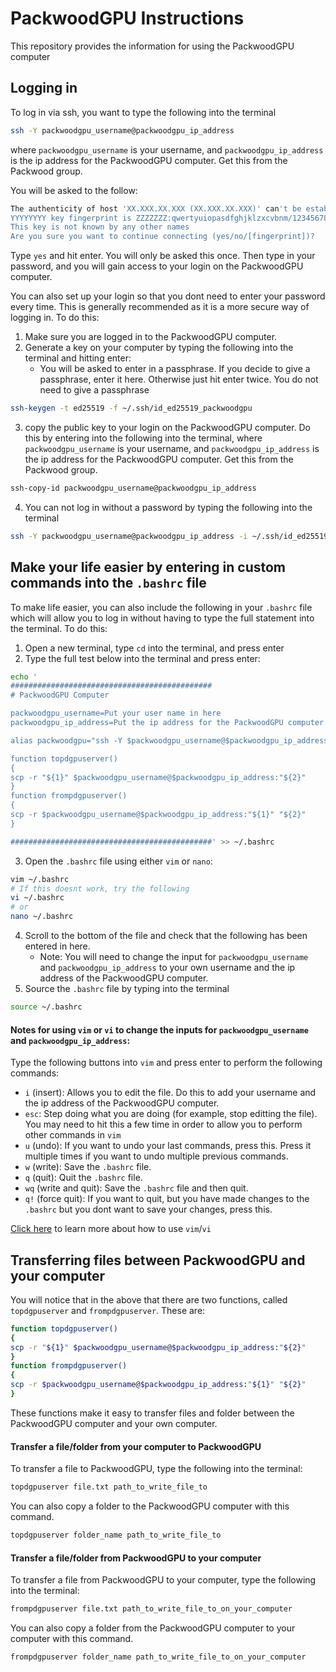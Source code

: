 # PackwoodGPU Instructions

This repository provides the information for using the PackwoodGPU computer

## Logging in

To log in via ssh, you want to type the following into the terminal

```bash
ssh -Y packwoodgpu_username@packwoodgpu_ip_address
```

where ``packwoodgpu_username`` is your username, and ``packwoodgpu_ip_address`` is the ip address for the PackwoodGPU computer. Get this from the Packwood group. 

You will be asked to the follow: 
```bash
The authenticity of host 'XX.XXX.XX.XXX (XX.XXX.XX.XXX)' can't be established.
YYYYYYYY key fingerprint is ZZZZZZZ:qwertyuiopasdfghjklzxcvbnm/1234567890
This key is not known by any other names
Are you sure you want to continue connecting (yes/no/[fingerprint])? 
```

Type ``yes`` and hit enter. You will only be asked this once. Then type in your password, and you will gain access to your login on the PackwoodGPU computer. 

You can also set up your login so that you dont need to enter your password every time. This is generally recommended as it is a more secure way of logging in. To do this:

1. Make sure you are logged in to the PackwoodGPU computer. 
2. Generate a key on your computer by typing the following into the terminal and hitting enter:
    * You will be asked to enter in a passphrase. If you decide to give a passphrase, enter it here. Otherwise just hit enter twice. You do not need to give a passphrase
```bash
ssh-keygen -t ed25519 -f ~/.ssh/id_ed25519_packwoodgpu
```
3. copy the public key to your login on the PackwoodGPU computer. Do this by entering into the following into the terminal, where ``packwoodgpu_username`` is your username, and ``packwoodgpu_ip_address`` is the ip address for the PackwoodGPU computer. Get this from the Packwood group. 
```bash
ssh-copy-id packwoodgpu_username@packwoodgpu_ip_address
```
4. You can not log in without a password by typing the following into the terminal
```bash
ssh -Y packwoodgpu_username@packwoodgpu_ip_address -i ~/.ssh/id_ed25519_packwoodgpu
```

## Make your life easier by entering in custom commands into the ``.bashrc`` file

To make life easier, you can also include the following in your ``.bashrc`` file which will allow you to log in without having to type the full statement into the terminal. To do this:

1. Open a new terminal, type ``cd`` into the terminal, and press enter
2. Type the full test below into the terminal and press enter:
```bash
echo '
#############################################
# PackwoodGPU Computer

packwoodgpu_username=Put your user name in here
packwoodgpu_ip_address=Put the ip address for the PackwoodGPU computer here

alias packwoodgpu="ssh -Y $packwoodgpu_username@$packwoodgpu_ip_address -i ~/.ssh/id_ed25519_packwoodgpu"

function topdgpuserver()
{
scp -r "${1}" $packwoodgpu_username@$packwoodgpu_ip_address:"${2}"
}
function frompdgpuserver()
{
scp -r $packwoodgpu_username@$packwoodgpu_ip_address:"${1}" "${2}"
}

#############################################' >> ~/.bashrc
```
3. Open the ``.bashrc`` file using either ``vim`` or ``nano``:
```bash
vim ~/.bashrc
# If this doesnt work, try the following
vi ~/.bashrc
# or
nano ~/.bashrc
```

4. Scroll to the bottom of the file and check that the following has been entered in here.
    * Note: You will need to change the input for ``packwoodgpu_username`` and ``packwoodgpu_ip_address`` to your own username and the ip address of the PackwoodGPU computer.
5. Source the ``.bashrc`` file by typing into the terminal
```bash
source ~/.bashrc
```

#### Notes for using ``vim`` or ``vi`` to change the inputs for ``packwoodgpu_username`` and ``packwoodgpu_ip_address``:

Type the following buttons into ``vim`` and press enter to perform the following commands:

* `i` (insert): Allows you to edit the file. Do this to add your username and the ip address of the PackwoodGPU computer.
* `esc`: Step doing what you are doing (for example, stop editting the file). You may need to hit this a few time in order to allow you to perform other commands in ``vim``
* `u` (undo): If you want to undo your last commands, press this. Press it multiple times if you want to undo multiple previous commands. 
* `w` (write): Save the ``.bashrc`` file.
* `q` (quit): Quit the ``.bashrc`` file.
* `wq` (write and quit): Save the ``.bashrc`` file and then quit.
* `q!` (force quit): If you want to quit, but you have made changes to the ``.bashrc`` but you dont want to save your changes, press this. 

[Click here](https://opensource.com/article/19/3/getting-started-vim) to learn more about how to use ``vim``/``vi``

## Transferring files between PackwoodGPU and your computer

You will notice that in the above that there are two functions, called ``topdgpuserver`` and ``frompdgpuserver``. These are:

```bash
function topdgpuserver()
{
scp -r "${1}" $packwoodgpu_username@$packwoodgpu_ip_address:"${2}"
}
function frompdgpuserver()
{
scp -r $packwoodgpu_username@$packwoodgpu_ip_address:"${1}" "${2}"
}
```

These functions make it easy to transfer files and folder between the PackwoodGPU computer and your own computer. 

#### Transfer a file/folder from your computer to PackwoodGPU

To transfer a file to PackwoodGPU, type the following into the terminal:

```bash
topdgpuserver file.txt path_to_write_file_to
```

You can also copy a folder to the PackwoodGPU computer with this command.

```bash
topdgpuserver folder_name path_to_write_file_to
```

#### Transfer a file/folder from PackwoodGPU to your computer

To transfer a file from PackwoodGPU to your computer, type the following into the terminal:

```bash
frompdgpuserver file.txt path_to_write_file_to_on_your_computer
```

You can also copy a folder from the PackwoodGPU computer to your computer with this command.

```bash
frompdgpuserver folder_name path_to_write_file_to_on_your_computer
```

